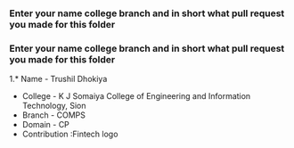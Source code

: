 
### Enter your name college branch and in short what pull request you made for this folder

### Enter your name college branch and in short what pull request you made for this folder

 1.* Name - Trushil Dhokiya
   * College - K J Somaiya College of Engineering and Information Technology, Sion
   * Branch - COMPS
   * Domain - CP
   * Contribution :Fintech logo